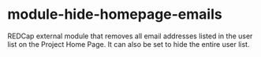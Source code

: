 # module-hide-homepage-emails
REDCap external module that removes all email addresses listed in the user list on the Project Home Page.
It can also be set to hide the entire user list.
